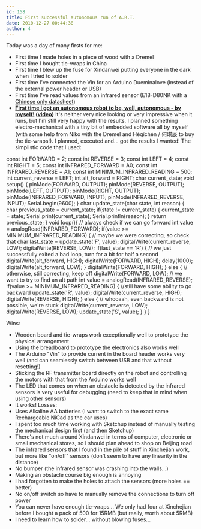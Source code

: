 ```yaml
---
id: 158
title: First successful autonomous run of A.R.T.
date: 2010-12-27 00:44:38
author: 4
---
```


Today was a day of many firsts for me:
* First time I made holes in a piece of wood with a Dremel
* First time I bought tie-wraps in China
* First time I blew up the fuse for Xindanwei putting everyone in the dark when I tried to solder
* First time I've connected the Vin for an Arduino Dueminalove (instead of the external power header or USB)
* First time I've read values from an infrared sensor (E18-D80NK with a [Chinese only datasheet](http://www.61mcu.com/upload/E18-D80NK-DATASHEET-0410.pdf))
* **[First time I got an autonomous robot to be, well, autonomous - by myself!](http://www.youtube.com/watch?v=Vtc--IvJSNY) ([video](http://www.youtube.com/watch?v=Vtc--IvJSNY))**
It's neither very nice looking or very impressive when it runs, but I'm still very happy with the results. I planned something electro-mechanical with a tiny bit of embedded software all by myself (with some help from Niko with the Dremel and Héqíchén / 何琪辰 to buy the tie-wraps!). I planned, executed and... got the results I wanted! The simplistic code that I used:

const int FORWARD =  2;
const int REVERSE =  3;
const int LEFT = 4;
const int RIGHT =  5;
const int INFRARED_FORWARD = A0;
const int INFRARED_REVERSE = A1;
const int MINIMUM_INFRARED_READING = 500;
int current_reverse = LEFT;
int alt_forward = RIGHT;
char current_state;
void setup() {
  pinMode(FORWARD, OUTPUT);
  pinMode(REVERSE, OUTPUT);
  pinMode(LEFT, OUTPUT);
  pinMode(RIGHT, OUTPUT);
  pinMode(INFRARED_FORWARD, INPUT);
  pinMode(INFRARED_REVERSE, INPUT);
  Serial.begin(9600);
}
char update_state(char state, int reason) {
  char previous_state = current_state;
  if(state != current_state) {
    current_state = state;
    Serial.print(current_state);
    Serial.println(reason);
  }
  return previous_state;
}
void loop(){
    // always check if we can go forward
    int value = analogRead(INFRARED_FORWARD);
    if(value >= MINIMUM_INFRARED_READING) {
        // maybe we were correcting, so check that
        char last_state = update_state('F', value);
        digitalWrite(current_reverse, LOW);
        digitalWrite(REVERSE, LOW);
        if(last_state == 'R') {
          // we just successfully exited a bad loop, turn for a bit for half a second
          digitalWrite(alt_forward, HIGH);
          digitalWrite(FORWARD, HIGH);
          delay(1000);
          digitalWrite(alt_forward, LOW);
        }
        digitalWrite(FORWARD, HIGH);
    } else {
      // otherwise, still correcting, keep off
      digitalWrite(FORWARD, LOW);
      // we want to try to find an alt path
      int value = analogRead(INFRARED_REVERSE);
      if(value >= MINIMUM_INFRARED_READING) {
        //still have some ability to go backward
        update_state('R', value);
        digitalWrite(current_reverse, HIGH);
        digitalWrite(REVERSE, HIGH);
      } else {
        // whooaah, even backward is not possible, we're stuck
        digitalWrite(current_reverse, LOW);
        digitalWrite(REVERSE, LOW);
        update_state('S', value);
      }
    }
}

Wins:
* Wooden board and tie-wraps work exceptionally well to prototype the physical arrangement
* Using the breadboard to prototype the electronics also works well
* The Arduino "Vin" to provide current in the board header works very well (and can seamlessly switch between USB and that without resetting!)
* Sticking the RF transmitter board directly on the robot and controlling the motors with that from the Arduino works well
* The LED that comes on when an obstacle is detected by the infrared sensors is very useful for debugging (need to keep that in mind when using other sensors)
* It works!
Losses:
* Uses Alkaline AA batteries (I want to switch to the exact same Rechargeable NiCad as the car uses)
* I spent too much time working with Sketchup instead of manually testing the mechanical design first (and then Sketchup)
* There's not much around Xindanwei in terms of computer, electronic or small mechanical stores, so I should plan ahead to shop on Beijing road
* The infrared sensors that I found in the pile of stuff in Xinchejian work, but more like "on/off" sensors (don't seem to have any linearity in the distance)
* No bumper (the infrared sensor was crashing into the walls...)
* Making an obstacle course big enough is annoying
* I had forgotten to make the holes to attach the sensors (more holes == better)
* No on/off switch so have to manually remove the connections to turn off power
* You can never have enough tie-wraps... We only had four at Xinchejian before I bought a pack of 500 for 15RMB (but really, worth about 5RMB)
* I need to learn how to solder... without blowing fuses...